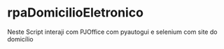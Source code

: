 # rpaDomicilioEletronico
Neste Script interaji com PJOffice com pyautogui e selenium com site do domicílio
